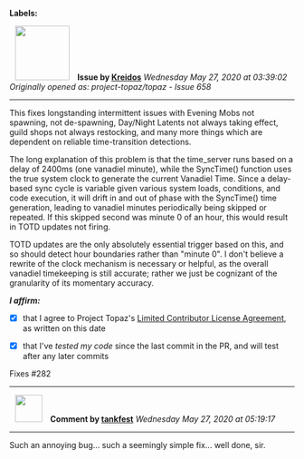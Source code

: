**Labels:**



<a href="https://github.com/Kreidos"><img src="https://avatars0.githubusercontent.com/u/12466395?v=4" width="96" height="96" hspace="10"></img></a> **Issue by [Kreidos](https://github.com/Kreidos)**
_Wednesday May 27, 2020 at 03:39:02_
_Originally opened as: project-topaz/topaz - Issue 658_

----

This fixes longstanding intermittent issues with Evening Mobs not spawning, not de-spawning, Day/Night Latents not always taking effect, guild shops not always restocking, and many more things which are dependent on reliable time-transition detections.

The long explanation of this problem is that the time_server runs based on a delay of 2400ms (one vanadiel minute), while the SyncTime() function uses the true system clock to generate the current Vanadiel Time. Since a delay-based sync cycle is variable given various system loads, conditions, and code execution, it will drift in and out of phase with the SyncTime() time generation, leading to vanadiel minutes periodically being skipped or repeated. If this skipped second was minute 0 of an hour, this would result in TOTD updates not firing.

TOTD updates are the only absolutely essential trigger based on this, and so should detect hour boundaries rather than "minute 0". I don't believe a rewrite of the clock mechanism is necessary or helpful, as the overall vanadiel timekeeping is still accurate; rather we just be cognizant of the granularity of its momentary accuracy.

<!-- place 'x' mark between square [] brackets to affirm: -->
**_I affirm:_**
- [x] that I agree to Project Topaz's [Limited Contributor License Agreement](http://project-topaz.com/blob/release/CONTRIBUTOR_AGREEMENT.md), as written on this date
- [x] that I've _tested my code_ since the last commit in the PR, and will test after any later commits

Fixes #282


----
<a href="https://github.com/tankfest"><img src="https://avatars1.githubusercontent.com/u/37684138?v=4" width="48" height="48" hspace="10"></img></a> **Comment by [tankfest](https://github.com/tankfest)**
_Wednesday May 27, 2020 at 05:19:17_

----

Such an annoying bug... such a seemingly simple fix... well done, sir.
